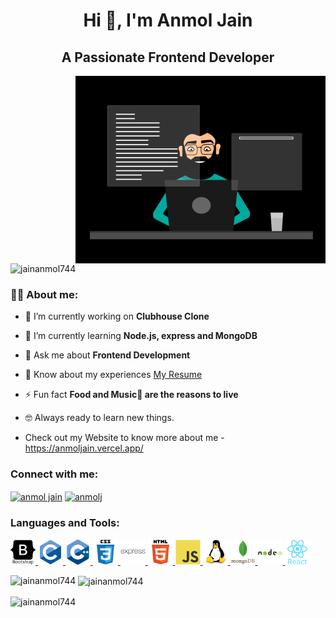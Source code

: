 <h1 align="center">Hi 👋, I'm Anmol Jain</h1>

<h2 align="center">A Passionate Frontend Developer</h2>

<img align="right" alt="coding" width="400" src="thoughtworks-gif_dribbble.gif">
<p align="left"> <img src="https://komarev.com/ghpvc/?username=jainanmol744&label=Profile%20views&color=0e75b6&style=flat" alt="jainanmol744" /> </p>

<h3 align="left">💁‍♂️ About me: </h3>


- 🔭 I’m currently working on **Clubhouse Clone**

- 🌱 I’m currently learning **Node.js, express and MongoDB**

- 💬 Ask me about **Frontend Development**

- 📄 Know about my experiences <a href ="https://drive.google.com/file/d/1ZNlw6Egwr8VG_Km63Uj146ycO5VacO2I/view?usp=share_link">My Resume</a>

- ⚡ Fun fact **Food and Music🎵 are the reasons to live**

- 🤓 Always ready to learn new things.

- Check out my Website to know more about me - <a href ="https://anmolj-portfolio.vercel.app" target="_blank">https://anmoljain.vercel.app/</a>

<h3 align="left">Connect with me:</h3>
<p align="left">
<a href="https://www.linkedin.com/in/anmol-jain-a69b5a1a6/" target="blank"><img align="center" src="https://raw.githubusercontent.com/rahuldkjain/github-profile-readme-generator/master/src/images/icons/Social/linked-in-alt.svg" alt="anmol jain" height="30" width="40" /></a>
<a href="https://www.leetcode.com/anmolj" target="blank"><img align="center" src="https://raw.githubusercontent.com/rahuldkjain/github-profile-readme-generator/master/src/images/icons/Social/leet-code.svg" alt="anmolj" height="30" width="40" /></a>
</p>

<h3 align="left">Languages and Tools:</h3>
<p align="left"> <a href="https://getbootstrap.com" target="_blank" rel="noreferrer"> <img src="https://raw.githubusercontent.com/devicons/devicon/master/icons/bootstrap/bootstrap-plain-wordmark.svg" alt="bootstrap" width="40" height="40"/> </a> <a href="https://www.cprogramming.com/" target="_blank" rel="noreferrer"> <img src="https://raw.githubusercontent.com/devicons/devicon/master/icons/c/c-original.svg" alt="c" width="40" height="40"/> </a> <a href="https://www.w3schools.com/cpp/" target="_blank" rel="noreferrer"> <img src="https://raw.githubusercontent.com/devicons/devicon/master/icons/cplusplus/cplusplus-original.svg" alt="cplusplus" width="40" height="40"/> </a> <a href="https://www.w3schools.com/css/" target="_blank" rel="noreferrer"> <img src="https://raw.githubusercontent.com/devicons/devicon/master/icons/css3/css3-original-wordmark.svg" alt="css3" width="40" height="40"/> </a> <a href="https://expressjs.com" target="_blank" rel="noreferrer"> <img src="https://raw.githubusercontent.com/devicons/devicon/master/icons/express/express-original-wordmark.svg" alt="express" width="40" height="40"/> </a> <a href="https://www.w3.org/html/" target="_blank" rel="noreferrer"> <img src="https://raw.githubusercontent.com/devicons/devicon/master/icons/html5/html5-original-wordmark.svg" alt="html5" width="40" height="40"/> </a> <a href="https://developer.mozilla.org/en-US/docs/Web/JavaScript" target="_blank" rel="noreferrer"> <img src="https://raw.githubusercontent.com/devicons/devicon/master/icons/javascript/javascript-original.svg" alt="javascript" width="40" height="40"/> </a> <a href="https://www.linux.org/" target="_blank" rel="noreferrer"> <img src="https://raw.githubusercontent.com/devicons/devicon/master/icons/linux/linux-original.svg" alt="linux" width="40" height="40"/> </a> <a href="https://www.mongodb.com/" target="_blank" rel="noreferrer"> <img src="https://raw.githubusercontent.com/devicons/devicon/master/icons/mongodb/mongodb-original-wordmark.svg" alt="mongodb" width="40" height="40"/> </a> <a href="https://nodejs.org" target="_blank" rel="noreferrer"> <img src="https://raw.githubusercontent.com/devicons/devicon/master/icons/nodejs/nodejs-original-wordmark.svg" alt="nodejs" width="40" height="40"/> </a> <a href="https://reactjs.org/" target="_blank" rel="noreferrer"> <img src="https://raw.githubusercontent.com/devicons/devicon/master/icons/react/react-original-wordmark.svg" alt="react" width="40" height="40"/> </a> </p>

<p><img align="left" src="https://github-readme-stats.vercel.app/api/top-langs?username=jainanmol744&show_icons=true&locale=en&layout=compact" alt="jainanmol744" /></p>

<p>&nbsp;<img align="center" src="https://github-readme-stats.vercel.app/api?username=jainanmol744&show_icons=true&locale=en" alt="jainanmol744" /></p>

<p><img align="center" src="https://github-readme-streak-stats.herokuapp.com/?user=jainanmol744&" alt="jainanmol744" /></p>

